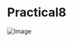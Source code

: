 # Practical8
![Image](https://github.com/user-attachments/assets/3ac355a3-533c-4bb6-af2b-abe4e3e7366f)

